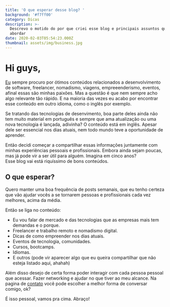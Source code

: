 ```yaml
---
title: 'O que esperar desse blog? '
background: '#f7ff00'
category: Dicas
description: >-
  Descrevo o motido do por que criei esse blog e principais assuntos que irei
  abordar
date: 2020-02-03T05:54:23.000Z
thumbnail: assets/img/business.jpg
---
```

# Hi guys,

[Eu](https://angeldev.tech/about) sempre procuro por ótimos conteúdos relacionados a desenvolvimento de software, freelancer, nomadismo, viagens, empreeenderismo, eventos, afinal essas são minhas paixões. Mas a questão é que nem sempre acho algo relevante tão rápido. E na maioria das vezes eu acabo por encontrar esse conteúdo em outro idioma, como o inglês por exemplo.

Se tratando das tecnologias de desenvimento, boa parte deles ainda não tem muito material em português e sempre que ama atualização ou uma nova tecnologia é lançada, adivinha? O conteúdo está em inglês. 
Apesar dele ser essencial nos dias atuais, nem todo mundo teve a oportunidade de aprender. 

Então decidi começar a compartilhar essas informações juntamente com minhas experiências pessoais e profissionais. Embora ainda sejam poucas, mas já pode vir a ser útil para alguém. Imagina em cinco anos?   
Esse blog vai está riquíssimo de bons conteúdos.

## O que esperar? 

Quero manter uma boa frequência de posts semanais, que eu tenho certeza que vão ajudar vocês a se tornarem pessoas e profissionais cada vez melhores, acima da média. 

Então se liga no conteúdo: 

- Eu vou falar de mercado e das tecnologias que as empresas mais tem demandas e o porque.
- Freelancer e trabalho remoto e nomadismo digital.
- Dicas de como empreender nos dias atuais. 
- Eventos de tecnologia, comunidades. 
- Cursos, bootcamps. 
- Idiomas. 
- E outros (pode vir aparecer algo que eu queira compartilhar que não esteja listado aqui, ahahah)

Além disso desejo de certa forma poder interagir com cada pessoa pessoal que acessar. Fazer networking e ajudar no que tiver ao meu alcance. Na pagina de [contato](https://angeldev.tech/contact) você pode escolher a melhor forma de conversar comigo, ok? 

É isso pessoal, vamos pra cima. Abraço!



